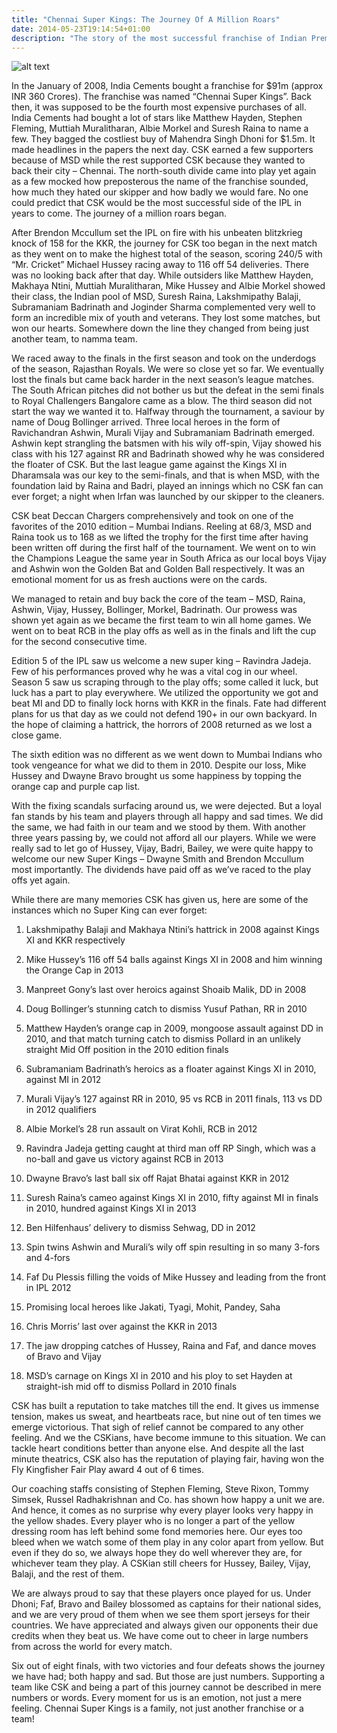 ```yaml
---
title: "Chennai Super Kings: The Journey Of A Million Roars"
date: 2014-05-23T19:14:54+01:00
description: "The story of the most successful franchise of Indian Premiere League"
---
```


![alt text](https://i.imgur.com/qY3FPOe.jpg "Chennai Super Kings")

In the January of 2008, India Cements bought a franchise for $91m (approx INR 360 Crores). The franchise was named “Chennai Super Kings”. Back then, it was supposed to be the fourth most expensive purchases of all. India Cements had bought a lot of stars like Matthew Hayden, Stephen Fleming, Muttiah Muralitharan, Albie Morkel and Suresh Raina to name a few. They bagged the costliest buy of Mahendra Singh Dhoni for $1.5m. It made headlines in the papers the next day. CSK earned a few supporters because of MSD while the rest supported CSK because they wanted to back their city – Chennai. The north-south divide came into play yet again as a few mocked how preposterous the name of the franchise sounded, how much they hated our skipper and how badly we would fare. No one could predict that CSK would be the most successful side of the IPL in years to come. The journey of a million roars began.

After Brendon Mccullum set the IPL on fire with his unbeaten blitzkrieg knock of 158 for the KKR, the journey for CSK too began in the next match as they went on to make the highest total of the season, scoring 240/5 with “Mr. Cricket” Michael Hussey racing away to 116 off 54 deliveries. There was no looking back after that day. While outsiders like Matthew Hayden, Makhaya Ntini, Muttiah Muralitharan, Mike Hussey and Albie Morkel showed their class, the Indian pool of MSD, Suresh Raina, Lakshmipathy Balaji, Subramaniam Badrinath and Joginder Sharma complemented very well to form an incredible mix of youth and veterans. They lost some matches, but won our hearts. Somewhere down the line they changed from being just another team, to namma team.

We raced away to the finals in the first season and took on the underdogs of the season, Rajasthan Royals. We were so close yet so far. We eventually lost the finals but came back harder in the next season’s league matches. The South African pitches did not bother us but the defeat in the semi finals to Royal Challengers Bangalore came as a blow. The third season did not start the way we wanted it to. Halfway through the tournament, a saviour by name of Doug Bollinger arrived. Three local heroes in the form of Ravichandran Ashwin, Murali Vijay and Subramaniam Badrinath emerged. Ashwin kept strangling the batsmen with his wily off-spin, Vijay showed his class with his 127 against RR and Badrinath showed why he was considered the floater of CSK. But the last league game against the Kings XI in Dharamsala was our key to the semi-finals, and that is when MSD, with the foundation laid by Raina and Badri, played an innings which no CSK fan can ever forget; a night when Irfan was launched by our skipper to the cleaners.

CSK beat Deccan Chargers comprehensively and took on one of the favorites of the 2010 edition – Mumbai Indians. Reeling at 68/3, MSD and Raina took us to 168 as we lifted the trophy for the first time after having been written off during the first half of the tournament. We went on to win the Champions League the same year in South Africa as our local boys Vijay and Ashwin won the Golden Bat and Golden Ball respectively. It was an emotional moment for us as fresh auctions were on the cards.

We managed to retain and buy back the core of the team – MSD, Raina, Ashwin, Vijay, Hussey, Bollinger, Morkel, Badrinath. Our prowess was shown yet again as we became the first team to win all home games. We went on to beat RCB in the play offs as well as in the finals and lift the cup for the second consecutive time.

Edition 5 of the IPL saw us welcome a new super king – Ravindra Jadeja. Few of his performances proved why he was a vital cog in our wheel. Season 5 saw us scraping through to the play offs; some called it luck, but luck has a part to play everywhere. We utilized the opportunity we got and beat MI and DD to finally lock horns with KKR in the finals. Fate had different plans for us that day as we could not defend 190+ in our own backyard. In the hope of claiming a hattrick, the horrors of 2008 returned as we lost a close game.

The sixth edition was no different as we went down to Mumbai Indians who took vengeance for what we did to them in 2010. Despite our loss, Mike Hussey and Dwayne Bravo brought us some happiness by topping the orange cap and purple cap list.

With the fixing scandals surfacing around us, we were dejected. But a loyal fan stands by his team and players through all happy and sad times. We did the same, we had faith in our team and we stood by them. With another three years passing by, we could not afford all our players. While we were really sad to let go of Hussey, Vijay, Badri, Bailey, we were quite happy to welcome our new Super Kings – Dwayne Smith and Brendon Mccullum most importantly. The dividends have paid off as we’ve raced to the play offs yet again.

While there are many memories CSK has given us, here are some of the instances which no Super King can ever forget:

1) Lakshmipathy Balaji and Makhaya Ntini’s hattrick in 2008 against Kings XI and KKR respectively

2) Mike Hussey’s 116 off 54 balls against Kings XI in 2008 and him winning the Orange Cap in 2013

3) Manpreet Gony’s last over heroics against Shoaib Malik, DD in 2008

4) Doug Bollinger’s stunning catch to dismiss Yusuf Pathan, RR in 2010

5) Matthew Hayden’s orange cap in 2009, mongoose assault against DD in 2010, and that match turning catch to dismiss Pollard in an unlikely straight Mid Off position in the 2010 edition finals

6) Subramaniam Badrinath’s heroics as a floater against Kings XI in 2010, against MI in 2012

7) Murali Vijay’s 127 against RR in 2010, 95 vs RCB in 2011 finals, 113 vs DD in 2012 qualifiers

8) Albie Morkel’s 28 run assault on Virat Kohli, RCB in 2012

9) Ravindra Jadeja getting caught at third man off RP Singh, which was a no-ball and gave us victory against RCB in 2013

10) Dwayne Bravo’s last ball six off Rajat Bhatai against KKR in 2012

11) Suresh Raina’s cameo against Kings XI in 2010, fifty against MI in finals in 2010, hundred against Kings XI in 2013

12) Ben Hilfenhaus’ delivery to dismiss Sehwag, DD in 2012

13) Spin twins Ashwin and Murali’s wily off spin resulting in so many 3-fors and 4-fors

14) Faf Du Plessis filling the voids of Mike Hussey and leading from the front in IPL 2012

15) Promising local heroes like Jakati, Tyagi, Mohit, Pandey, Saha

16) Chris Morris’ last over against the KKR in 2013

17) The jaw dropping catches of Hussey, Raina and Faf, and dance moves of Bravo and Vijay

18) MSD’s carnage on Kings XI in 2010 and his ploy to set Hayden at straight-ish mid off to dismiss Pollard in 2010 finals

CSK has built a reputation to take matches till the end. It gives us immense tension, makes us sweat, and heartbeats race, but nine out of ten times we emerge victorious. That sigh of relief cannot be compared to any other feeling. And we the CSKians, have become immune to this situation. We can tackle heart conditions better than anyone else. And despite all the last minute theatrics, CSK also has the reputation of playing fair, having won the Fly Kingfisher Fair Play award 4 out of 6 times.

Our coaching staffs consisting of Stephen Fleming, Steve Rixon, Tommy Simsek, Russel Radhakrishnan and Co. has shown how happy a unit we are. And hence, it comes as no surprise why every player looks very happy in the yellow shades. Every player who is no longer a part of the yellow dressing room has left behind some fond memories here. Our eyes too bleed when we watch some of them play in any color apart from yellow. But even if they do so, we always hope they do well wherever they are, for whichever team they play. A CSKian still cheers for Hussey, Bailey, Vijay, Balaji, and the rest of them.

We are always proud to say that these players once played for us. Under Dhoni; Faf, Bravo and Bailey blossomed as captains for their national sides, and we are very proud of them when we see them sport jerseys for their countries. We have appreciated and always given our opponents their due credits when they beat us. We have come out to cheer in large numbers from across the world for every match.

Six out of eight finals, with two victories and four defeats shows the journey we have had; both happy and sad. But those are just numbers. Supporting a team like CSK and being a part of this journey cannot be described in mere numbers or words. Every moment for us is an emotion, not just a mere feeling. Chennai Super Kings is a family, not just another franchise or a team!
